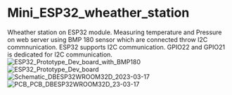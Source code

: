 # Mini_ESP32_wheather_station
Wheather station on ESP32 module. Measuring temperature and Pressure on web server using BMP 180 sensor which are connected throw I2C commnunication.
ESP32 supports I2C communication. GPIO22 and GPIO21 is dedicated for I2C communication. 
![ESP32_Prototype_Dev_board_with_BMP180](https://user-images.githubusercontent.com/90409854/225999213-3395dd36-e627-4dc2-b976-baafb64a64ce.jpg)
![ESP32_Prototype_Dev_board](https://user-images.githubusercontent.com/90409854/225999250-677bdf38-9e0b-45d3-b301-86667e6dddd2.JPG)
![Schematic_DBESP32WROOM32D_2023-03-17](https://user-images.githubusercontent.com/90409854/226000210-17756a59-4451-4b62-b9cf-90c2b36d4574.png)
![PCB_PCB_DBESP32WROOM32D_23-03-17](https://user-images.githubusercontent.com/90409854/226000897-d35ea5b5-931e-4d61-a893-982355e869b0.png)
